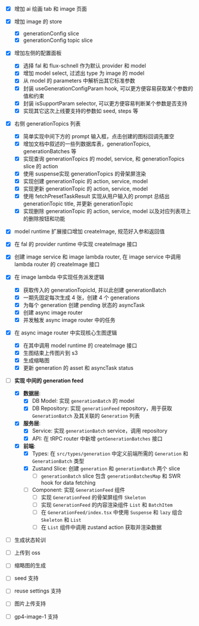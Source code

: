 - [x] 增加 ai 绘画 tab 和 image 页面
- [x] 增加 image 的 store
  - [x] generationConfig slice
  - [x] generationConfig topic slice
- [x] 增加左侧的配置面板
  - [x] 选择 fal 和 flux-schnell 作为默认 provider 和 model
  - [x] 增加 model select, 过滤出 type 为 image 的 model
  - [x] 从 model 的 parameters 中解析出其它标准参数
  - [x] 封装 useGenerationConfigParam hook, 可以更方便容易获取某个参数的值和约束
  - [x] 封装 isSupportParam selector, 可以更方便容易判断某个参数是否支持
  - [x] 实现其它这次上线要支持的参数如 seed, steps 等
- [x] 右侧 generationTopics 列表
  - [x] 简单实现中间下方的 prompt 输入框，点击创建的图标回调先置空
  - [x] 增加文档中叙述的一些列数据库表，generationTopics, generationBatches 等
  - [x] 实现查询 generationTopics 的 model, service, 和 generationTopics slice 的 action
  - [x] 使用 suspense实现 generationTopics 的骨架屏渲染
  - [x] 实现创建 generationTopic 的 action, service, model
  - [x] 实现更新 generationTopic 的 action, service, model
  - [x] 使用 fetchPresetTaskResult 实现从用户输入的 prompt 总结出 generationTopic title, 并更新 generationTopic
  - [x] 实现删除 generationTopic 的 action, service, model 以及对应列表项上的删除按钮和功能
- [x] model runtime 扩展接口增加 createImage, 规范好入参和返回值
- [x] 在 fal 的 provider runtime 中实现 createImage 接口
- [x] 创建 image service 和 image lambda router, 在 image service 中调用 lambda router 的 createImage 接口
- [x] 在 image lambda 中实现任务派发逻辑
  - [x] 获取传入的 generationTopicId, 并以此创建 generationBatch
  - [x] 一期先固定每次生成 4 张，创建 4 个 generations
  - [x] 为每个 generation 创建 pending 状态的 asyncTask
  - [x] 创建 async image router
  - [x] 并发触发 async image router 中的任务
- [x] 在 async image router 中实现核心生图逻辑
  - [x] 在其中调用 model runtime 的 createImage 接口
  - [x] 生图结束上传图片到 s3
  - [x] 生成缩略图
  - [x] 更新 generation 的 asset 和 asyncTask status
- [ ] **实现 中间的 generation feed**

  - [x] **数据层**:
    - [x] DB Model: 实现 `generationBatch` 的 model
    - [x] DB Repository: 实现 `generationFeed` repository，用于获取 `GenerationBatch` 及其关联的 `Generation` 列表
  - [x] **服务层**:
    - [x] Service: 实现 `generationBatch` service，调用 repository
    - [x] API: 在 tRPC router 中新增 `getGenerationBatches` 接口
  - [x] **前端**:
    - [x] Types: 在 `src/types/generation` 中定义前端所需的 `Generation` 和 `GenerationBatch` 类型
    - [x] Zustand Slice: 创建 `generation` 和 `generationBatch` 两个 slice
      - [ ] `generationBatch` slice 包含 `generationBatchesMap` 和 SWR hook for data fetching
    - [ ] Component: 实现 `GenerationFeed` 组件
      - [ ] 实现 `GenerationFeed` 的骨架屏组件 `Skeleton`
      - [ ] 实现 `GenerationFeed` 的内容渲染组件 `List` 和 `BatchItem`
      - [ ] 在 `GenerationFeed/index.tsx` 中使用 `Suspense` 和 `lazy` 组合 `Skeleton` 和 `List`
      - [ ] 在 `List` 组件中调用 zustand action 获取并渲染数据

- [ ] 生成状态轮训
- [ ] 上传到 oss
- [ ] 缩略图的生成
- [ ] seed 支持
- [ ] reuse settings 支持
- [ ] 图片上传支持
- [ ] gp4-image-1 支持
